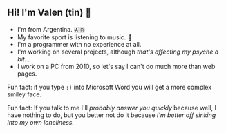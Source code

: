 ## Hi! I'm Valen (tin) 👋

- I'm from Argentina. 🇦🇷
- My favorite sport is listening to music.  🎵
- I'm a programmer with no experience at all.
- I'm working on several projects, although *that's affecting my psyche a bit...*
- I work on a PC from 2010, so let's say I can't do much more than web pages.

Fun fact: if you type `:)` into Microsoft Word you will get a more complex smiley face.

Fun fact: If you talk to me I'll *probably answer you quickly* because well, I have nothing to do, but you better not do it because *I'm better off sinking into my own loneliness.*